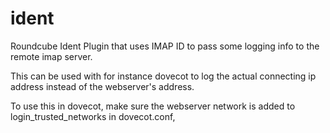 ident
=====

Roundcube Ident Plugin that uses IMAP ID to pass some logging info to the remote imap server.

This can be used with for instance dovecot to log the actual connecting ip address instead of the webserver's address.

To use this in dovecot, make sure the webserver network is added to login_trusted_networks in dovecot.conf,


